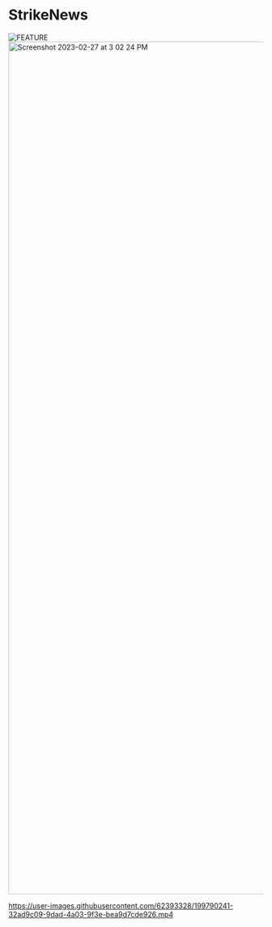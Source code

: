 # StrikeNews
![FEATURE](https://user-images.githubusercontent.com/62393328/199788004-21b922da-ce0b-4e43-ba1a-c6069cd1c4ed.png)
<img width="1679" alt="Screenshot 2023-02-27 at 3 02 24 PM" src="https://user-images.githubusercontent.com/62393328/221533573-bbf603ad-ec55-47b0-9d1d-7e07530d0de9.png">


https://user-images.githubusercontent.com/62393328/199790241-32ad9c09-9dad-4a03-9f3e-bea9d7cde926.mp4


